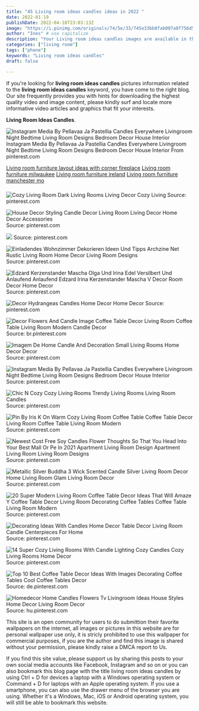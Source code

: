 ```yaml
---
title: "45 Living room ideas candles ideas in 2022 "
date: 2022-01-19
publishDate: 2022-04-18T23:03:13Z
image: "https://i.pinimg.com/originals/74/5e/33/745e33bb8fab007a8f756d5e2d447339.jpg"
author: "Ines" # use capitalize
description: "Your Living room ideas candles images are available in this site. Living room ideas candles are a topic that is being searched for and liked by netizens today. You can Find and Download the Living room ideas candles files here. Download all royalty-free photos and vectors."
categories: ["living room"]
tags: ["phone"]
keywords: "Living room ideas candles"
draft: false

---
```


If you're looking for **living room ideas candles** pictures information related to the **living room ideas candles** keyword, you have come to the right  blog.  Our site frequently  provides you with  hints  for downloading  the highest  quality video and image  content, please kindly surf and locate more informative video articles and graphics  that fit your interests.

**Living Room Ideas Candles**. 

![Instagram Media By Pellavaa Ja Pastellia Candles Everywhere Livingroom Night Bedtime Living Room Designs Bedroom Decor House Interior](https://i.pinimg.com/originals/2e/54/a1/2e54a141ad59c52222e04944df866877.jpg "Instagram Media By Pellavaa Ja Pastellia Candles Everywhere Livingroom Night Bedtime Living Room Designs Bedroom Decor House Interior")
Instagram Media By Pellavaa Ja Pastellia Candles Everywhere Livingroom Night Bedtime Living Room Designs Bedroom Decor House Interior From pinterest.com

[Living room furniture layout ideas with corner fireplace](/living-room-furniture-layout-ideas-with-corner-fireplace/)
[Living room furniture milwaukee](/living-room-furniture-milwaukee/)
[Living room furniture ireland](/living-room-furniture-ireland/)
[Living room furniture manchester mo](/living-room-furniture-manchester-mo/)



### 

 


![Cozy Living Room Dark Living Rooms Living Decor Cozy Living](https://i.pinimg.com/564x/eb/3d/1b/eb3d1b53b7d9c47acacc4442e206872b--cozy-couch-comfy-sofa.jpg "Cozy Living Room Dark Living Rooms Living Decor Cozy Living")
Source: pinterest.com

 

![House Decor Styling Candle Decor Living Room Living Decor Home Decor Accessories](https://i.pinimg.com/originals/54/11/03/54110314447c3b87ada844c5231f6b3d.jpg "House Decor Styling Candle Decor Living Room Living Decor Home Decor Accessories")
Source: pinterest.com

 

![](https://i.pinimg.com/564x/85/7d/59/857d59561d7bc8f89eb0eae056943844--fashion-home-decor-bedroom-fashion.jpg "")
Source: pinterest.com

 

![Einladendes Wohnzimmer Dekorieren Ideen Und Tipps Archzine Net Rustic Living Room Home Decor Living Room Designs](https://i.pinimg.com/736x/9d/11/7f/9d117f68a519c04da3a15409c64b03d2.jpg "Einladendes Wohnzimmer Dekorieren Ideen Und Tipps Archzine Net Rustic Living Room Home Decor Living Room Designs")
Source: pinterest.com

 

![Edzard Kerzenstander Mascha Olga Und Irina Edel Versilbert Und Anlaufend Anlaufend Edzard Irina Kerzenstander Mascha V Decor Room Decor Home Decor](https://i.pinimg.com/originals/61/33/39/61333951cea0aab8ef7d096323243999.jpg "Edzard Kerzenstander Mascha Olga Und Irina Edel Versilbert Und Anlaufend Anlaufend Edzard Irina Kerzenstander Mascha V Decor Room Decor Home Decor")
Source: pinterest.com

 

![Decor Hydrangeas Candles Home Decor Home Decor](https://i.pinimg.com/originals/0a/74/7c/0a747c371700da0b72815189a696b200.jpg "Decor Hydrangeas Candles Home Decor Home Decor")
Source: pinterest.com

 

![Decor Flowers And Candle Image Coffee Table Decor Living Room Coffee Table Living Room Modern Candle Decor](https://i.pinimg.com/originals/c7/08/04/c708048955a5cfd1fabd994b9da12ade.jpg "Decor Flowers And Candle Image Coffee Table Decor Living Room Coffee Table Living Room Modern Candle Decor")
Source: br.pinterest.com

 

![Imagem De Home Candle And Decoration Small Living Rooms Home Decor Decor](https://i.pinimg.com/originals/56/0a/97/560a97fc2e749756c32c141bcde909c4.jpg "Imagem De Home Candle And Decoration Small Living Rooms Home Decor Decor")
Source: pinterest.com

 

![Instagram Media By Pellavaa Ja Pastellia Candles Everywhere Livingroom Night Bedtime Living Room Designs Bedroom Decor House Interior](https://i.pinimg.com/originals/2e/54/a1/2e54a141ad59c52222e04944df866877.jpg "Instagram Media By Pellavaa Ja Pastellia Candles Everywhere Livingroom Night Bedtime Living Room Designs Bedroom Decor House Interior")
Source: pinterest.com

 

![Chic N Cozy Cozy Living Rooms Trendy Living Rooms Living Room Candles](https://i.pinimg.com/originals/e1/69/fd/e169fdb01112189bc7bfbf49e51fe55f.jpg "Chic N Cozy Cozy Living Rooms Trendy Living Rooms Living Room Candles")
Source: pinterest.com

 

![Pin By Iris K On Warm Cozy Living Room Coffee Table Coffee Table Decor Living Room Coffee Table Living Room Modern](https://i.pinimg.com/originals/04/df/d2/04dfd2868de4bbfe68a061e487921b07.jpg "Pin By Iris K On Warm Cozy Living Room Coffee Table Coffee Table Decor Living Room Coffee Table Living Room Modern")
Source: pinterest.com

 

![Newest Cost Free Soy Candles Flower Thoughts So That You Head Into Your Best Mall Or Pe In 2021 Apartment Living Room Design Apartment Living Room Living Room Designs](https://i.pinimg.com/564x/c6/8c/81/c68c81561bebbeea5dd121e34fc62216.jpg "Newest Cost Free Soy Candles Flower Thoughts So That You Head Into Your Best Mall Or Pe In 2021 Apartment Living Room Design Apartment Living Room Living Room Designs")
Source: pinterest.com

 

![Metallic Silver Buddha 3 Wick Scented Candle Silver Living Room Decor Home Living Room Glam Living Room Decor](https://i.pinimg.com/564x/7b/9a/06/7b9a069f3086ef0715c9a9bb3b06b590.jpg "Metallic Silver Buddha 3 Wick Scented Candle Silver Living Room Decor Home Living Room Glam Living Room Decor")
Source: pinterest.com

 

![20 Super Modern Living Room Coffee Table Decor Ideas That Will Amaze Y Coffee Table Decor Living Room Decorating Coffee Tables Coffee Table Living Room Modern](https://i.pinimg.com/originals/53/61/82/536182263723607db829a6cdf61e04bb.jpg "20 Super Modern Living Room Coffee Table Decor Ideas That Will Amaze Y Coffee Table Decor Living Room Decorating Coffee Tables Coffee Table Living Room Modern")
Source: pinterest.com

 

![Decorating Ideas With Candles Home Decor Table Decor Living Room Candle Centerpieces For Home](https://i.pinimg.com/736x/22/44/b2/2244b2b8956e9b82248df6eee9b4475a.jpg "Decorating Ideas With Candles Home Decor Table Decor Living Room Candle Centerpieces For Home")
Source: pinterest.com

 

![14 Super Cozy Living Rooms With Candle Lighting Cozy Candles Cozy Living Rooms Home Decor](https://i.pinimg.com/originals/59/13/6b/59136b6b1824ab7dd49c6a684089c963.jpg "14 Super Cozy Living Rooms With Candle Lighting Cozy Candles Cozy Living Rooms Home Decor")
Source: pinterest.com

 

![Top 10 Best Coffee Table Decor Ideas With Images Decorating Coffee Tables Cool Coffee Tables Decor](https://i.pinimg.com/originals/73/62/2e/73622ea76a4e54048d39ede2e6ed8077.jpg "Top 10 Best Coffee Table Decor Ideas With Images Decorating Coffee Tables Cool Coffee Tables Decor")
Source: de.pinterest.com

 

![Homedecor Home Candles Flowers Tv Livingroom Ideas House Styles Home Decor Living Room Decor](https://i.pinimg.com/originals/74/5e/33/745e33bb8fab007a8f756d5e2d447339.jpg "Homedecor Home Candles Flowers Tv Livingroom Ideas House Styles Home Decor Living Room Decor")
Source: hu.pinterest.com

 

This site is an open community for users to do submittion their favorite wallpapers on the internet, all images or pictures in this website are for personal wallpaper use only, it is stricly prohibited to use this wallpaper for commercial purposes, if you are the author and find this image is shared without your permission, please kindly raise a DMCA report to Us.

If you find this site value, please support us by sharing this posts to your own social media accounts like Facebook, Instagram and so on or you can also bookmark this blog page with the title living room ideas candles by using Ctrl + D for devices a laptop with a Windows operating system or Command + D for laptops with an Apple operating system. If you use a smartphone, you can also use the drawer menu of the browser you are using. Whether it's a Windows, Mac, iOS or Android operating system, you will still be able to bookmark this website.
